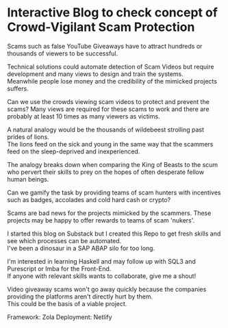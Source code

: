 # Interactive Blog to check concept of Crowd-Vigilant Scam Protection

 Scams such as false YouTube Giveaways have to attract hundreds or thousands of viewers to be successful.

 Technical solutions could automate detection of Scam Videos but require development and many views to design and train the systems.  
 Meanwhile people lose money and the credibility of the mimicked projects suffers.

 Can we use the crowds viewing scam videos to protect and prevent the scams? 
 Many views are required for these scams to work and there are probably at least 10 times as many viewers as victims. 

 A natural analogy would be the thousands of wildebeest strolling past prides of lions.  
 The lions feed on the sick and young in the same way that the scammers feed on the sleep-deprived and inexperienced.

 The analogy breaks down when comparing the King of Beasts to the scum who pervert their skills to prey on the hopes of often desperate fellow human beings.

 Can we gamify the task by providing teams of scam hunters with incentives such as badges, accolades and cold hard cash or crypto?

 Scams are bad news for the projects mimicked by the scammers. These projects may be happy to offer rewards to teams of scam 'nukers'.
 
 I started this blog on Substack but I created this Repo to get fresh skills and see which processes can be automated.  
 I've been a dinosaur in a SAP ABAP silo for too long. 

 I'm interested in learning Haskell and may follow up with SQL3 and Purescript or Imba for the Front-End.  
 If anyone with relevant skills wants to collaborate, give me a shout!

 Video giveaway scams won't go away quickly because the companies providing the platforms aren't directly hurt by them.  
 This could be the basis of a viable project.  

Framework: Zola
Deployment: Netlify
